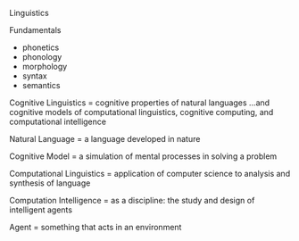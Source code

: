 Linguistics


Fundamentals
  - phonetics
  - phonology
  - morphology
  - syntax
  - semantics


Cognitive Linguistics = cognitive properties of natural languages
	...and cognitive models of computational linguistics, cognitive computing, and computational intelligence

Natural Language = a language developed in nature

Cognitive Model = a simulation of mental processes in solving a problem

Computational Linguistics = application of computer science to analysis and synthesis of language

Computation Intelligence = as a discipline: the study and design of intelligent agents

Agent = something that acts in an environment
